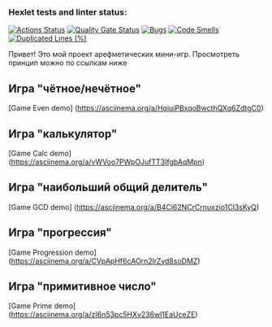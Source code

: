 ### Hexlet tests and linter status:
[![Actions Status](https://github.com/Lirk133/java-project-61/actions/workflows/hexlet-check.yml/badge.svg)](https://github.com/Lirk133/java-project-61/actions)
[![Quality Gate Status](https://sonarcloud.io/api/project_badges/measure?project=Lirk133_java-project-61&metric=alert_status)](https://sonarcloud.io/summary/new_code?id=Lirk133_java-project-61)
[![Bugs](https://sonarcloud.io/api/project_badges/measure?project=Lirk133_java-project-61&metric=bugs)](https://sonarcloud.io/summary/new_code?id=Lirk133_java-project-61)
[![Code Smells](https://sonarcloud.io/api/project_badges/measure?project=Lirk133_java-project-61&metric=code_smells)](https://sonarcloud.io/summary/new_code?id=Lirk133_java-project-61)
[![Duplicated Lines (%)](https://sonarcloud.io/api/project_badges/measure?project=Lirk133_java-project-61&metric=duplicated_lines_density)](https://sonarcloud.io/summary/new_code?id=Lirk133_java-project-61)

Привет!
Это мой проект арефметических мини-игр.
Просмотреть принцип можно по ссылкам ниже


## Игра "чётное/нечётное"
[Game Even demo] (https://asciinema.org/a/HqiuiPBxqoBwcthQXq6ZdtgC0)

## Игра "калькулятор"
[Game Calc demo] (https://asciinema.org/a/vWVoo7PWpOJufTT3IfgbAqMpn)

## Игра "наибольший общий делитель"
[Game GCD demo] (https://asciinema.org/a/B4Ci62NCrCrnuxzio1Cl3sKyQ)

## Игра "прогрессия"
[Game Progression demo] (https://asciinema.org/a/CVpApHf6cAOrn2lrZyd8soDMZ)

## Игра "примитивное число"
[Game Prime demo] (https://asciinema.org/a/zI6n53pc5HXv236wl1EaUceZE)
